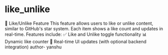 # like_unlike
💖 Like/Unlike Feature This feature allows users to like or unlike content, similar to GitHub's star system. Each item shows a like count and updates in real-time. Features include:  ✅ Like and Unlike toggle functionality  📊 Dynamic like counter  🔄 Real-time UI updates (with optional backend integration) 
author- yanshu
